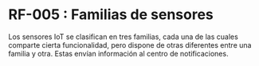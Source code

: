 # RF-005 : Familias de sensores

Los sensores IoT se clasifican en tres familias, cada una de las cuales comparte cierta funcionalidad, pero dispone de otras diferentes entre una familia y otra. Estas envían información al centro de notificaciones.
